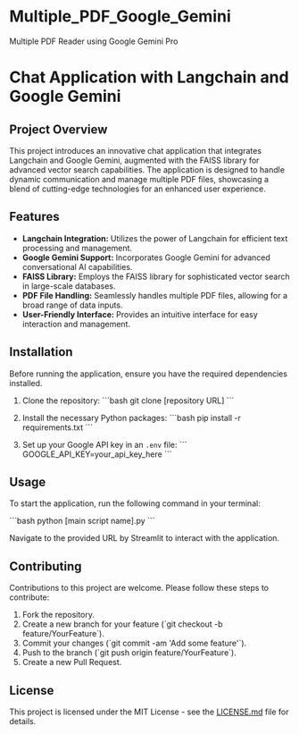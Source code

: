 # Multiple_PDF_Google_Gemini
 Multiple PDF Reader using Google Gemini Pro

# Chat Application with Langchain and Google Gemini

## Project Overview
This project introduces an innovative chat application that integrates Langchain and Google Gemini, augmented with the FAISS library for advanced vector search capabilities. The application is designed to handle dynamic communication and manage multiple PDF files, showcasing a blend of cutting-edge technologies for an enhanced user experience.

## Features
- **Langchain Integration:** Utilizes the power of Langchain for efficient text processing and management.
- **Google Gemini Support:** Incorporates Google Gemini for advanced conversational AI capabilities.
- **FAISS Library:** Employs the FAISS library for sophisticated vector search in large-scale databases.
- **PDF File Handling:** Seamlessly handles multiple PDF files, allowing for a broad range of data inputs.
- **User-Friendly Interface:** Provides an intuitive interface for easy interaction and management.

## Installation

Before running the application, ensure you have the required dependencies installed.

1. Clone the repository:
   \`\`\`bash
   git clone [repository URL]
   \`\`\`

2. Install the necessary Python packages:
   \`\`\`bash
   pip install -r requirements.txt
   \`\`\`

3. Set up your Google API key in an `.env` file:
   \`\`\`
   GOOGLE_API_KEY=your_api_key_here
   \`\`\`

## Usage

To start the application, run the following command in your terminal:

\`\`\`bash
python [main script name].py
\`\`\`

Navigate to the provided URL by Streamlit to interact with the application.

## Contributing

Contributions to this project are welcome. Please follow these steps to contribute:

1. Fork the repository.
2. Create a new branch for your feature (\`git checkout -b feature/YourFeature\`).
3. Commit your changes (\`git commit -am 'Add some feature'\`).
4. Push to the branch (\`git push origin feature/YourFeature\`).
5. Create a new Pull Request.

## License

This project is licensed under the MIT License - see the [LICENSE.md](LICENSE.md) file for details.
